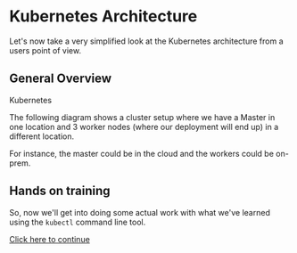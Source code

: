 # Kubernetes Architecture

Let's now take a very simplified look at the Kubernetes architecture from a users
point of view.

## General Overview

Kubernetes

The following diagram shows a cluster setup where we have a Master in one location
and 3 worker nodes (where our deployment will end up) in a different location.

For instance, the master could be in the cloud and the workers could be on-prem.

## Hands on training

So, now we'll get into doing some actual work with what we've learned using the `kubectl`
command line tool.

[Click here to continue](./lab-setup.md)
